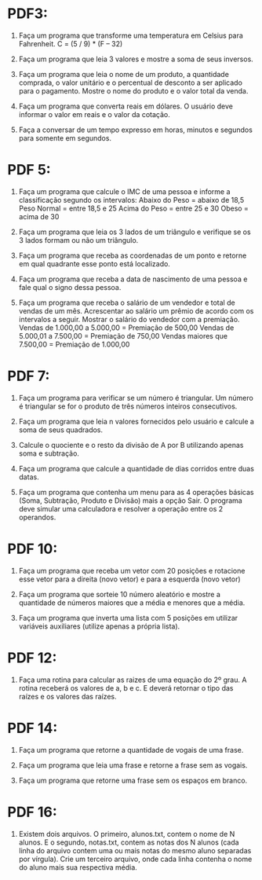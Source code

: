 # PDF3:

01) Faça um programa que transforme uma temperatura em Celsius para Fahrenheit.
C = (5 / 9) * (F – 32)

02) Faça um programa que leia 3 valores e mostre a soma de seus inversos.

03) Faça um programa que leia o nome de um produto, a quantidade comprada, o valor
unitário e o percentual de desconto a ser aplicado para o pagamento. Mostre o nome do
produto e o valor total da venda.

04) Faça um programa que converta reais em dólares. O usuário deve informar o valor
em reais e o valor da cotação.

05) Faça a conversar de um tempo expresso em horas, minutos e segundos para somente
em segundos.

# PDF 5:

01) Faça um programa que calcule o IMC de uma pessoa e informe a classificação
segundo os intervalos:
Abaixo do Peso = abaixo de 18,5
Peso Normal = entre 18,5 e 25
Acima do Peso = entre 25 e 30
Obeso = acima de 30

02) Faça um programa que leia os 3 lados de um triângulo e verifique se os 3 lados
formam ou não um triângulo.

03) Faça um programa que receba as coordenadas de um ponto e retorne em qual
quadrante esse ponto está localizado.

04) Faça um programa que receba a data de nascimento de uma pessoa e fale qual o signo
dessa pessoa.

05) Faça um programa que receba o salário de um vendedor e total de vendas de um mês.
Acrescentar ao salário um prêmio de acordo com os intervalos a seguir. Mostrar o salário
do vendedor com a premiação.
Vendas de 1.000,00 a 5.000,00 = Premiação de 500,00
Vendas de 5.000,01 a 7.500,00 = Premiação de 750,00
Vendas maiores que 7.500,00 = Premiação de 1.000,00

# PDF 7:

01) Faça um programa para verificar se um número é triangular. Um número é triangular
se for o produto de três números inteiros consecutivos.

02) Faça um programa que leia n valores fornecidos pelo usuário e calcule a soma de seus
quadrados.

03) Calcule o quociente e o resto da divisão de A por B utilizando apenas soma e
subtração.

04) Faça um programa que calcule a quantidade de dias corridos entre duas datas.

05) Faça um programa que contenha um menu para as 4 operações básicas (Soma,
Subtração, Produto e Divisão) mais a opção Sair. O programa deve simular uma
calculadora e resolver a operação entre os 2 operandos.

# PDF 10:

01) Faça um programa que receba um vetor com 20 posições e rotacione esse vetor para
a direita (novo vetor) e para a esquerda (novo vetor)

02) Faça um programa que sorteie 10 número aleatório e mostre a quantidade de números
maiores que a média e menores que a média.

03) Faça um programa que inverta uma lista com 5 posições em utilizar variáveis
auxiliares (utilize apenas a própria lista).

# PDF 12:

01) Faça uma rotina para calcular as raizes de uma equação do 2º grau. A rotina receberá os valores de a, b e c. E deverá retornar o tipo das raízes e os valores das raízes.

# PDF 14: 

01) Faça um programa que retorne a quantidade de vogais de uma frase.

02) Faça um programa que leia uma frase e retorne a frase sem as vogais.

03) Faça um programa que retorne uma frase sem os espaços em branco.

# PDF 16:

01) Existem dois arquivos. O primeiro, alunos.txt, contem o nome de N alunos. E o
segundo, notas.txt, contem as notas dos N alunos (cada linha do arquivo contem uma ou
mais notas do mesmo aluno separadas por vírgula). Crie um terceiro arquivo, onde cada
linha contenha o nome do aluno mais sua respectiva média.